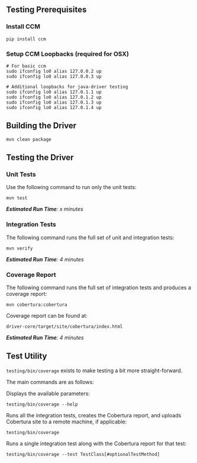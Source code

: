 ## Testing Prerequisites

### Install CCM

    pip install ccm

### Setup CCM Loopbacks (required for OSX)

    # For basic ccm
    sudo ifconfig lo0 alias 127.0.0.2 up
    sudo ifconfig lo0 alias 127.0.0.3 up

    # Additional loopbacks for java-driver testing
    sudo ifconfig lo0 alias 127.0.1.1 up
    sudo ifconfig lo0 alias 127.0.1.2 up
    sudo ifconfig lo0 alias 127.0.1.3 up
    sudo ifconfig lo0 alias 127.0.1.4 up



## Building the Driver

    mvn clean package



## Testing the Driver

### Unit Tests

Use the following command to run only the unit tests:

    mvn test

_**Estimated Run Time**: x minutes_

### Integration Tests

The following command runs the full set of unit and integration tests:

    mvn verify

_**Estimated Run Time**: 4 minutes_

### Coverage Report

The following command runs the full set of integration tests and produces a
coverage report:

    mvn cobertura:cobertura

Coverage report can be found at:

    driver-core/target/site/cobertura/index.html

_**Estimated Run Time**: 4 minutes_



## Test Utility

`testing/bin/coverage` exists to make testing a bit more straight-forward.

The main commands are as follows:

Displays the available parameters:

    testing/bin/coverage --help

Runs all the integration tests, creates the Cobertura report, and uploads Cobertura
site to a remote machine, if applicable:

    testing/bin/coverage

Runs a single integration test along with the Cobertura report for that test:

    testing/bin/coverage --test TestClass[#optionalTestMethod]
